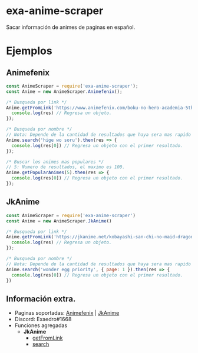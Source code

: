 # exa-anime-scraper
Sacar información de animes de paginas en español.

# Ejemplos
## **Animefenix**
```js
const AnimeScraper = require('exa-anime-scraper');
const Anime = new AnimeScraper.Animefenix();

/* Busqueda por link */
Anime.getFromLink('https://www.animefenix.com/boku-no-hero-academia-5th-season').then(res => {
  console.log(res) // Regresa un objeto.
});

/* Busqueda por nombre */
// Nota: Depende de la cantidad de resultados que haya sera mas rapido o mas lento.
Anime.search('hige wo soru').then(res => {
  console.log(res[0]) // Regresa un objeto con el primer resultado.
});

/* Buscar los animes mas populares */
// 5: Numero de resultados, el maximo es 100.
Anime.getPopularAnimes(5).then(res => {
  console.log(res[0]) // Regresa un objeto con el primer resultado.
});
```
## **JkAnime**
```js
const AnimeScraper = require('exa-anime-scraper')
const Anime = new AnimeScraper.JkAnime()

/* Busqueda por link */
Anime.getFromLink('https://jkanime.net/kobayashi-san-chi-no-maid-dragon-s/').then(res => {
  console.log(res) // Regresa un objeto.
});

/* Busqueda por nombre */
// Nota: Depende de la cantidad de resultados que haya sera mas rapido o mas lento.
Anime.search('wonder egg priority', { page: 1 }).then(res => {
  console.log(res[0]) // Regresa un objeto con el primer resultado.
})
```


## Información extra.
- Paginas soportadas: [Animefenix](https://www.animefenix.com/) | [JkAnime](https://jkanime.net)
- Discord: Exaedro#1668
- Funciones agregadas
  - **JkAnime**
    - [getFromLink](#jkanime)
    - [search](#jkanime)